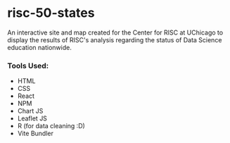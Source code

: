 # risc-50-states
An interactive site and map created for the Center for RISC at UChicago to display the results of RISC's analysis regarding the status of Data Science education nationwide.

### Tools Used:
- HTML
- CSS
- React
- NPM
- Chart JS
- Leaflet JS
- R (for data cleaning :D)
- Vite Bundler
